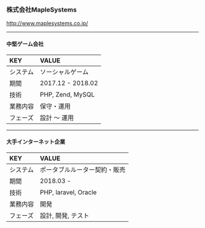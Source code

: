 ### 株式会社MapleSystems

http://www.maplesystems.co.jp/

---

#### 中堅ゲーム会社

| KEY | VALUE |
| :--- | :--- |
| システム | ソーシャルゲーム |
| 期間 | 2017.12 - 2018.02 |
| 技術 | PHP, Zend, MySQL |
| 業務内容 | 保守・運用 |
| フェーズ | 設計 ～ 運用 |

---

#### 大手インターネット企業

| KEY | VALUE |
| :--- | :--- |
| システム | ポータブルルーター契約・販売 |
| 期間 | 2018.03 - |
| 技術 | PHP, laravel, Oracle |
| 業務内容 | 開発 |
| フェーズ | 設計, 開発, テスト |


